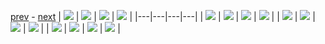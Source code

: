 
[prev](README.md) - [next](gal_2.md)
| [![](../thumb/uncompressed_scenario_training_training.tfrecord-00005-of-01000.gif)](../vid/uncompressed_scenario_training_training.tfrecord-00005-of-01000.gif)  | [![](../thumb/uncompressed_scenario_training_training.tfrecord-00040-of-01000.gif)](../vid/uncompressed_scenario_training_training.tfrecord-00040-of-01000.gif)  | [![](../thumb/uncompressed_scenario_training_training.tfrecord-00046-of-01000.gif)](../vid/uncompressed_scenario_training_training.tfrecord-00046-of-01000.gif)  | [![](../thumb/uncompressed_scenario_training_training.tfrecord-00073-of-01000.gif)](../vid/uncompressed_scenario_training_training.tfrecord-00073-of-01000.gif)  |
|---|---|---|---|
| [![](../thumb/uncompressed_scenario_training_training.tfrecord-00069-of-01000.gif)](../vid/uncompressed_scenario_training_training.tfrecord-00069-of-01000.gif)  | [![](../thumb/uncompressed_scenario_training_training.tfrecord-00095-of-01000.gif)](../vid/uncompressed_scenario_training_training.tfrecord-00095-of-01000.gif)  | [![](../thumb/uncompressed_scenario_training_training.tfrecord-00033-of-01000.gif)](../vid/uncompressed_scenario_training_training.tfrecord-00033-of-01000.gif)  | [![](../thumb/uncompressed_scenario_training_training.tfrecord-00093-of-01000.gif)](../vid/uncompressed_scenario_training_training.tfrecord-00093-of-01000.gif)  |
| [![](../thumb/uncompressed_scenario_training_training.tfrecord-00015-of-01000.gif)](../vid/uncompressed_scenario_training_training.tfrecord-00015-of-01000.gif)  | [![](../thumb/uncompressed_scenario_training_training.tfrecord-00020-of-01000.gif)](../vid/uncompressed_scenario_training_training.tfrecord-00020-of-01000.gif)  | [![](../thumb/uncompressed_scenario_training_training.tfrecord-00049-of-01000.gif)](../vid/uncompressed_scenario_training_training.tfrecord-00049-of-01000.gif)  | [![](../thumb/uncompressed_scenario_training_training.tfrecord-00068-of-01000.gif)](../vid/uncompressed_scenario_training_training.tfrecord-00068-of-01000.gif)  |
| [![](../thumb/uncompressed_scenario_training_training.tfrecord-00032-of-01000.gif)](../vid/uncompressed_scenario_training_training.tfrecord-00032-of-01000.gif)  | [![](../thumb/uncompressed_scenario_training_training.tfrecord-00076-of-01000.gif)](../vid/uncompressed_scenario_training_training.tfrecord-00076-of-01000.gif)  | [![](../thumb/uncompressed_scenario_training_training.tfrecord-00065-of-01000.gif)](../vid/uncompressed_scenario_training_training.tfrecord-00065-of-01000.gif)  | [![](../thumb/uncompressed_scenario_training_training.tfrecord-00066-of-01000.gif)](../vid/uncompressed_scenario_training_training.tfrecord-00066-of-01000.gif)  |
